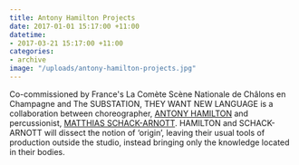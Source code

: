 ```yaml
---
title: Antony Hamilton Projects
date: 2017-01-01 15:17:00 +11:00
datetime: 
- 2017-03-21 15:17:00 +11:00
categories:
- archive
image: "/uploads/antony-hamilton-projects.jpg"
---
```


Co-commissioned by France's La Comète Scène Nationale de Châlons en Champagne and The SUBSTATION, THEY WANT NEW LANGUAGE is a collaboration between choreographer, [ANTONY HAMILTON](http://antonyhamiltonprojects.com) and percussionist, [MATTHIAS SCHACK-ARNOTT](http://matthiasschackarnott.com). HAMILTON and SCHACK-ARNOTT will dissect the notion of ‘origin’, leaving their usual tools of production outside the studio, instead bringing only the knowledge located in their bodies.  
